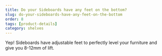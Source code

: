 ```yaml
---
title: Do your Sideboards have any feet on the bottom?
slug: do-your-sideboards-have-any-feet-on-the-bottom
order: 8
tags: [product-details]
category: shelves
---
```


Yep! Sideboards have adjustable feet to perfectly level your furniture and give you 8-12mm of lift.
